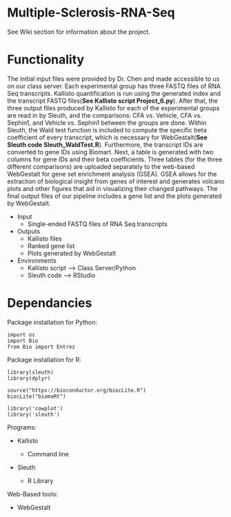 # Multiple-Sclerosis-RNA-Seq
See Wiki section for information about the project.

# Functionality 
The initial input files were provided by Dr. Chen and made accessible to us on our class server. Each experimental group has three FASTQ files of RNA Seq transcripts.  Kallisto quantification is run using the generated index and the transcript FASTQ files(**See Kallisto script Project_6.py**). After that, the three output files produced by Kallisto for each of the experimental groups are read in by Sleuth, and the comparisons: CFA vs. Vehicle, CFA vs. Sephin1, and Vehicle vs. Sephin1 between the groups are done. Within Sleuth, the Wald test function is included to compute the specific beta coefficient of every transcript, which is necessary for WebGestalt(**See Sleuth code Sleuth_WaldTest.R**). Furthermore, the transcript IDs are converted to gene IDs using Biomart. Next, a table is generated with two columns for gene IDs and their beta coefficients. Three tables (for the three different comparisons) are uploaded separately to the web-based WebGestalt for gene set enrichment analysis (GSEA). GSEA allows for the extraction of biological insight from genes of interest and generates volcano plots and other figures that aid in visualizing their changed pathways. The final output files of our pipeline includes a gene list and the plots generated by WebGestalt. 

- Input 
  - Single-ended FASTQ files of RNA Seq transcripts 
- Outputs 
  - Kallisto files
  - Ranked gene list
  - Plots generated by WebGestalt
- Environments
  - Kallisto script --> Class Server/Python
  - Sleuth code --> RStudio

# Dependancies
Package installation for Python:
```
import os 
import Bio
from Bio import Entrez
```

Package installation for R:
```
library(sleuth)
library(dplyr)

source("https://bioconductor.org/biocLite.R")
biocLite("biomaRt")

library('cowplot')
library('sleuth')
```
Programs:

- Kallisto
  - Command line

- Sleuth
  - R Library

Web-Based tools:

- WebGestalt





